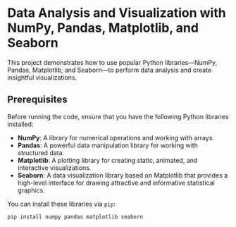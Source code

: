 # Data Analysis and Visualization with NumPy, Pandas, Matplotlib, and Seaborn

This project demonstrates how to use popular Python libraries—NumPy, Pandas, Matplotlib, and Seaborn—to perform data analysis and create insightful visualizations.

## Prerequisites

Before running the code, ensure that you have the following Python libraries installed:

- **NumPy**: A library for numerical operations and working with arrays.
- **Pandas**: A powerful data manipulation library for working with structured data.
- **Matplotlib**: A plotting library for creating static, animated, and interactive visualizations.
- **Seaborn**: A data visualization library based on Matplotlib that provides a high-level interface for drawing attractive and informative statistical graphics.

You can install these libraries via `pip`:

```bash
pip install numpy pandas matplotlib seaborn
